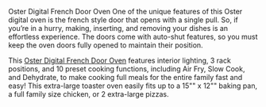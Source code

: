 Oster Digital French Door Oven
One of the unique features of this Oster digital oven is the french style door that opens with a single pull. So, if you’re in a hurry, making, inserting, and removing your dishes is an effortless experience. The doors come with auto-shut features, so you must keep the oven doors fully opened to maintain their position.

This [Oster Digital French Door Oven](https://ovenadventure.com/oster-digital-french-door-oven-review/) features interior lighting, 3 rack positions, and 10 preset cooking functions, including Air Fry, Slow Cook, and Dehydrate, to make cooking full meals for the entire family fast and easy! This extra-large toaster oven easily fits up to a 15"" x 12"" baking pan, a full family size chicken, or 2 extra-large pizzas.
